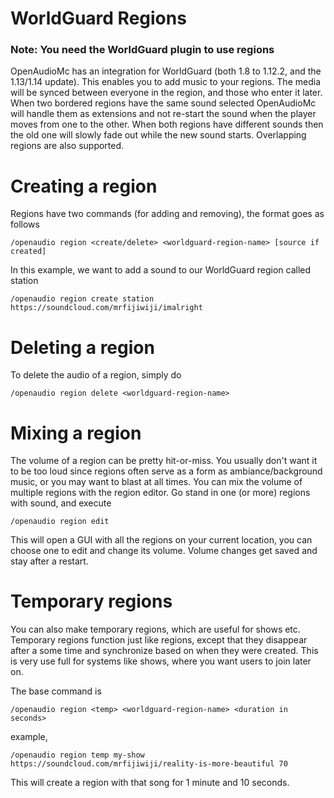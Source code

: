 # WorldGuard Regions
### Note: You need the WorldGuard plugin to use regions
OpenAudioMc has an integration for WorldGuard (both 1.8 to 1.12.2, and the 1.13/1.14 update).
This enables you to add music to your regions. The media will be synced between everyone in the region, and those who enter it later. When two bordered regions have the same sound selected OpenAudioMc will handle them as extensions and not re-start the sound when the player moves from one to the other. When both regions have different sounds then the old one will slowly fade out while the new sound starts. Overlapping regions are also supported.

# Creating a region
Regions have two commands (for adding and removing), the format goes as follows
```
/openaudio region <create/delete> <worldguard-region-name> [source if created]
```

In this example, we want to add a sound to our WorldGuard region called station
```
/openaudio region create station https://soundcloud.com/mrfijiwiji/imalright
```

# Deleting a region
To delete the audio of a region, simply do
```
/openaudio region delete <worldguard-region-name>
```

# Mixing a region
The volume of a region can be pretty hit-or-miss. You usually don't want it to be too loud since regions often serve as a form as ambiance/background music, or you may want to blast at all times. You can mix the volume of multiple regions with the region editor.
Go stand in one (or more) regions with sound, and execute
```
/openaudio region edit
```
This will open a GUI with all the regions on your current location, you can choose one to edit and change its volume. Volume changes get saved and stay after a restart.

# Temporary regions
You can also make temporary regions, which are useful for shows etc.
Temporary regions function just like regions, except that they disappear after a some time and synchronize based on when they were created. This is very use full for systems like shows, where you want users to join later on.

The base command is
```
/openaudio region <temp> <worldguard-region-name> <duration in seconds>
```
example,
```
/openaudio region temp my-show https://soundcloud.com/mrfijiwiji/reality-is-more-beautiful 70
```
This will create a region with that song for 1 minute and 10 seconds.